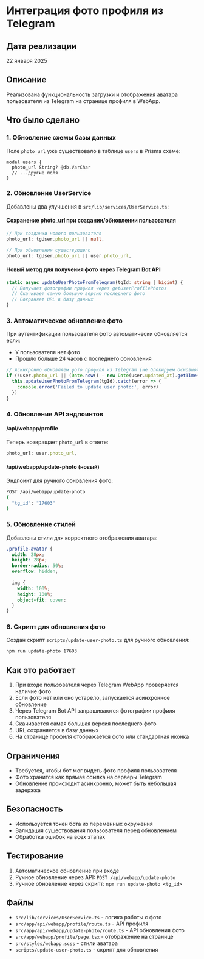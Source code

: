 # Интеграция фото профиля из Telegram

## Дата реализации
22 января 2025

## Описание
Реализована функциональность загрузки и отображения аватара пользователя из Telegram на странице профиля в WebApp.

## Что было сделано

### 1. Обновление схемы базы данных
Поле `photo_url` уже существовало в таблице `users` в Prisma схеме:
```prisma
model users {
  photo_url String? @db.VarChar
  // ...другие поля
}
```

### 2. Обновление UserService
Добавлены два улучшения в `src/lib/services/UserService.ts`:

#### Сохранение photo_url при создании/обновлении пользователя
```typescript
// При создании нового пользователя
photo_url: tgUser.photo_url || null,

// При обновлении существующего
photo_url: tgUser.photo_url || user.photo_url,
```

#### Новый метод для получения фото через Telegram Bot API
```typescript
static async updateUserPhotoFromTelegram(tgId: string | bigint) {
  // Получает фотографии профиля через getUserProfilePhotos
  // Скачивает самую большую версию последнего фото
  // Сохраняет URL в базу данных
}
```

### 3. Автоматическое обновление фото
При аутентификации пользователя фото автоматически обновляется если:
- У пользователя нет фото
- Прошло больше 24 часов с последнего обновления

```typescript
// Асинхронно обновляем фото профиля из Telegram (не блокируем основной процесс)
if (!user.photo_url || (Date.now() - new Date(user.updated_at).getTime() > 24 * 60 * 60 * 1000)) {
  this.updateUserPhotoFromTelegram(tgId).catch(error => {
    console.error('Failed to update user photo:', error)
  })
}
```

### 4. Обновление API эндпоинтов

#### /api/webapp/profile
Теперь возвращает `photo_url` в ответе:
```typescript
photo_url: user.photo_url,
```

#### /api/webapp/update-photo (новый)
Эндпоинт для ручного обновления фото:
```bash
POST /api/webapp/update-photo
{
  "tg_id": "17603"
}
```

### 5. Обновление стилей
Добавлены стили для корректного отображения аватара:
```scss
.profile-avatar {
  width: 28px;
  height: 28px;
  border-radius: 50%;
  overflow: hidden;
  
  img {
    width: 100%;
    height: 100%;
    object-fit: cover;
  }
}
```

### 6. Скрипт для обновления фото
Создан скрипт `scripts/update-user-photo.ts` для ручного обновления:
```bash
npm run update-photo 17603
```

## Как это работает

1. При входе пользователя через Telegram WebApp проверяется наличие фото
2. Если фото нет или оно устарело, запускается асинхронное обновление
3. Через Telegram Bot API запрашиваются фотографии профиля пользователя
4. Скачивается самая большая версия последнего фото
5. URL сохраняется в базу данных
6. На странице профиля отображается фото или стандартная иконка

## Ограничения

- Требуется, чтобы бот мог видеть фото профиля пользователя
- Фото хранится как прямая ссылка на серверы Telegram
- Обновление происходит асинхронно, может быть небольшая задержка

## Безопасность

- Используется токен бота из переменных окружения
- Валидация существования пользователя перед обновлением
- Обработка ошибок на всех этапах

## Тестирование

1. Автоматическое обновление при входе
2. Ручное обновление через API: `POST /api/webapp/update-photo`
3. Ручное обновление через скрипт: `npm run update-photo <tg_id>`

## Файлы

- `src/lib/services/UserService.ts` - логика работы с фото
- `src/app/api/webapp/profile/route.ts` - API профиля
- `src/app/api/webapp/update-photo/route.ts` - API обновления фото
- `src/app/webapp/profile/page.tsx` - отображение на странице
- `src/styles/webapp.scss` - стили аватара
- `scripts/update-user-photo.ts` - скрипт для обновления 